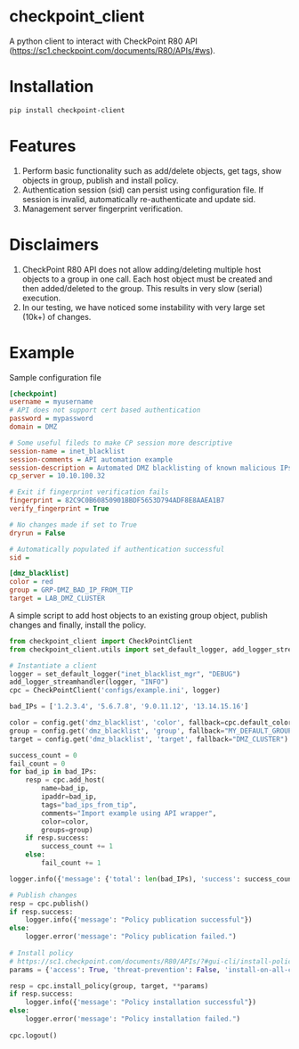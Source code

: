# checkpoint_client
A python client to interact with CheckPoint R80 API (https://sc1.checkpoint.com/documents/R80/APIs/#ws).

# Installation
```bash
pip install checkpoint-client
```

# Features
1. Perform basic functionality such as add/delete objects, get tags, show objects in group, publish and install policy.
2. Authentication session (sid) can persist using configuration file.  If session is invalid, automatically re-authenticate and update sid.
3. Management server fingerprint verification.

# Disclaimers
1. CheckPoint R80 API does not allow adding/deleting multiple host objects to a group in one call.  Each host object must be created and then added/deleted to the group.  This results in very slow (serial) execution.
2. In our testing, we have noticed some instability with very large set (10k+) of changes.

# Example
Sample configuration file
```ini
[checkpoint]
username = myusername
# API does not support cert based authentication
password = mypassword
domain = DMZ

# Some useful fileds to make CP session more descriptive
session-name = inet_blacklist
session-comments = API automation example
session-description = Automated DMZ blacklisting of known malicious IPs (from TIP).
cp_server = 10.10.100.32

# Exit if fingerprint verification fails
fingerprint = 82C9C0B60850901BBDF5653D794ADF8E8AAEA1B7
verify_fingerprint = True

# No changes made if set to True
dryrun = False

# Automatically populated if authentication successful
sid = 

[dmz_blacklist]
color = red
group = GRP-DMZ_BAD_IP_FROM_TIP
target = LAB_DMZ_CLUSTER
```

A simple script to add host objects to an existing group object, publish changes and finally, install the policy.
```python
from checkpoint_client import CheckPointClient
from checkpoint_client.utils import set_default_logger, add_logger_streamhandler

# Instantiate a client
logger = set_default_logger("inet_blacklist_mgr", "DEBUG")
add_logger_streamhandler(logger, "INFO")
cpc = CheckPointClient('configs/example.ini', logger)

bad_IPs = ['1.2.3.4', '5.6.7.8', '9.0.11.12', '13.14.15.16']

color = config.get('dmz_blacklist', 'color', fallback=cpc.default_color),
group = config.get('dmz_blacklist', 'group', fallback="MY_DEFAULT_GROUP")
target = config.get('dmz_blacklist', 'target', fallback="DMZ_CLUSTER")

success_count = 0
fail_count = 0
for bad_ip in bad_IPs:
    resp = cpc.add_host(
        name=bad_ip,
        ipaddr=bad_ip,
        tags="bad_ips_from_tip",
        comments="Import example using API wrapper",
        color=color,
        groups=group)
    if resp.success:
        success_count += 1
    else:
        fail_count += 1

logger.info({'message': {'total': len(bad_IPs), 'success': success_count, 'fail': fail_count})

# Publish changes
resp = cpc.publish()
if resp.success:
    logger.info({'message': "Policy publication successful"})
else:
    logger.error('message': "Policy publication failed.")
    
# Install policy
# https://sc1.checkpoint.com/documents/R80/APIs/?#gui-cli/install-policy
params = {'access': True, 'threat-prevention': False, 'install-on-all-cluster-members-or-fail': True} 

resp = cpc.install_policy(group, target, **params)
if resp.success:
    logger.info({'message': "Policy installation successful"})
else:
    logger.error('message': "Policy installation failed.")
    
cpc.logout()
```
